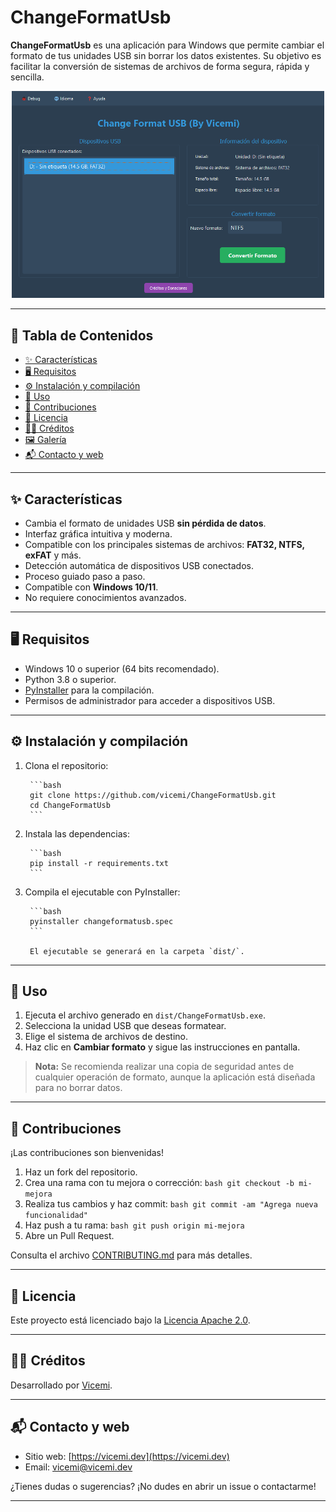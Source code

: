 # ChangeFormatUsb

**ChangeFormatUsb** es una aplicación para Windows que permite cambiar el formato de tus unidades USB sin borrar los datos existentes. Su objetivo es facilitar la conversión de sistemas de archivos de forma segura, rápida y sencilla.

<div align="center">
    <img src="docs/screen1.png" alt="Pantalla principal" width="500"/>
</div>

---

## 🚀 Tabla de Contenidos

- [✨ Características](#-características)
- [🖥️ Requisitos](#️-requisitos)
- [⚙️ Instalación y compilación](#️-instalación-y-compilación)
- [📝 Uso](#-uso)
- [🤝 Contribuciones](#-contribuciones)
- [📄 Licencia](#-licencia)
- [👨‍💻 Créditos](#-créditos)
- [🖼️ Galería](#-galería)
- [📬 Contacto y web](#-contacto-y-web)

---

## ✨ Características

- Cambia el formato de unidades USB **sin pérdida de datos**.
- Interfaz gráfica intuitiva y moderna.
- Compatible con los principales sistemas de archivos: **FAT32, NTFS, exFAT** y más.
- Detección automática de dispositivos USB conectados.
- Proceso guiado paso a paso.
- Compatible con **Windows 10/11**.
- No requiere conocimientos avanzados.

---

## 🖥️ Requisitos

- Windows 10 o superior (64 bits recomendado).
- Python 3.8 o superior.
- [PyInstaller](https://pyinstaller.org/) para la compilación.
- Permisos de administrador para acceder a dispositivos USB.

---

## ⚙️ Instalación y compilación

1. Clona el repositorio:

        ```bash
        git clone https://github.com/vicemi/ChangeFormatUsb.git
        cd ChangeFormatUsb
        ```

2. Instala las dependencias:

        ```bash
        pip install -r requirements.txt
        ```

3. Compila el ejecutable con PyInstaller:

        ```bash
        pyinstaller changeformatusb.spec
        ```

        El ejecutable se generará en la carpeta `dist/`.

---

## 📝 Uso

1. Ejecuta el archivo generado en `dist/ChangeFormatUsb.exe`.
2. Selecciona la unidad USB que deseas formatear.
3. Elige el sistema de archivos de destino.
4. Haz clic en **Cambiar formato** y sigue las instrucciones en pantalla.

> **Nota:** Se recomienda realizar una copia de seguridad antes de cualquier operación de formato, aunque la aplicación está diseñada para no borrar datos.

---

## 🤝 Contribuciones

¡Las contribuciones son bienvenidas!

1. Haz un fork del repositorio.
2. Crea una rama con tu mejora o corrección:
        ```bash
        git checkout -b mi-mejora
        ```
3. Realiza tus cambios y haz commit:
        ```bash
        git commit -am "Agrega nueva funcionalidad"
        ```
4. Haz push a tu rama:
        ```bash
        git push origin mi-mejora
        ```
5. Abre un Pull Request.

Consulta el archivo [CONTRIBUTING.md](CONTRIBUTING.md) para más detalles.

---

## 📄 Licencia

Este proyecto está licenciado bajo la [Licencia Apache 2.0](LICENSE).

---

## 👨‍💻 Créditos

Desarrollado por [Vicemi](https://vicemi.dev).

---

## 📬 Contacto y web

- Sitio web: [https://vicemi.dev](https://vicemi.dev)
- Email: vicemi@vicemi.dev

¿Tienes dudas o sugerencias? ¡No dudes en abrir un issue o contactarme!

---
